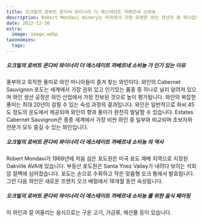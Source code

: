 ```yaml
---
title: 오크빌의 로버트 몬다비 와이너리 더 에스테이트 까베르네 소비뇽
description: Robert Mondavi Winery는 미국에서 가장 유명한 와인 생산자 중 하나입니다. 캘리포니아 오크빌의 에스테이트 까베르네 소비뇽은 확실히 만족스러운 맛있는 와인입니다.
date: 2022-12-30
extra:
  image: image.webp
taxonomies:
  tags:
---
```


##### 오크빌의 로버트 몬다비 와이너리 더 에스테이트 까베르네 소비뇽 가 인기 있는 이유

풍부하고 묵직한 풍미로 와인 마니아들이 즐겨 찾는 와인이다. 와인의 Cabernet Sauvignon 포도는 세계에서 가장 권위 있고 인기있는 품종 중 하나로 널리 알려져 있으며 와인 생산 공정은 와인 산업에서 가장 진보된 것으로 높이 평가됩니다. 와인의 복잡한 풍미는 최대 20년이 걸릴 수 있는 숙성 과정의 결과입니다. 와인은 일반적으로 화씨 45도 정도의 온도에서 제공되며 와인의 향과 풍미가 완전히 발달할 수 있습니다. Estates Cabernet Sauvignon은 종종 세계에서 가장 비싼 와인 중 일부와 비교되며 초보자와 전문가 모두 즐길 수 있는 와인입니다.

##### 오크빌의 로버트 몬다비 와이너리 더 에스테이트 까베르네 소비뇽 의 역사

Robert Mondavi가 1969년에 처음 심은 포도원은 미국 포도 재배 지역으로 지정된 Oakville AVA에 있습니다. 부동산 포도원은 Santa Ynez Valley가 내려다 보이는 석회암 절벽에 심어졌습니다. 포도는 손으로 수확하고 작은 맞춤형 오크 통에서 발효됩니다. 그런 다음 와인은 새로운 프렌치 오크 배럴에서 18개월 동안 숙성됩니다.

##### 오크빌의 로버트 몬다비 와이너리 더 에스테이트 까베르네 소비뇽 를 위한 음식 페어링

이 와인과 잘 어울리는 음식으로는 구운 고기, 가금류, 해산물 등이 있습니다.
